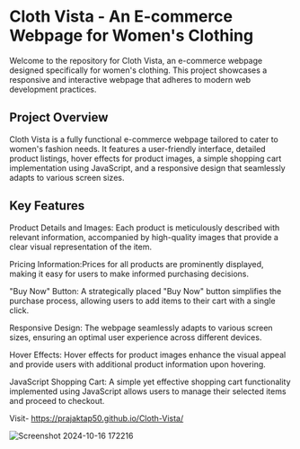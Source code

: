 # Cloth Vista - An E-commerce Webpage for Women's Clothing

Welcome to the repository for Cloth Vista, an e-commerce webpage designed specifically for women's clothing. This project showcases a responsive and interactive webpage that adheres to modern web development practices.

## Project Overview

Cloth Vista is a fully functional e-commerce webpage tailored to cater to women's fashion needs. It features a user-friendly interface, detailed product listings, hover effects for product images, a simple shopping cart implementation using JavaScript, and a responsive design that seamlessly adapts to various screen sizes.

## Key Features

Product Details and Images: Each product is meticulously described with relevant information, accompanied by high-quality images that provide a clear visual representation of the item.

Pricing Information:Prices for all products are prominently displayed, making it easy for users to make informed purchasing decisions.

"Buy Now" Button: A strategically placed "Buy Now" button simplifies the purchase process, allowing users to add items to their cart with a single click.

Responsive Design: The webpage seamlessly adapts to various screen sizes, ensuring an optimal user experience across different devices.

Hover Effects: Hover effects for product images enhance the visual appeal and provide users with additional product information upon hovering.


JavaScript Shopping Cart: A simple yet effective shopping cart functionality implemented using JavaScript allows users to manage their selected items and proceed to checkout.

 Visit- https://prajaktap50.github.io/Cloth-Vista/

![Screenshot 2024-10-16 172216](https://github.com/user-attachments/assets/9677f4f7-29d3-496a-b4b3-7fc0137da728)
